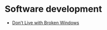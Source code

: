 # Software development


 - [Don’t Live with Broken Windows](../Don’t%20Live%20with%20Broken%20Windows/index.md)
    
